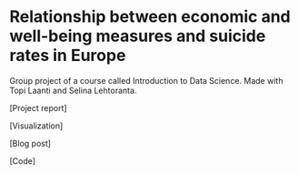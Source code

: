 # Relationship between economic and well-being measures and suicide rates in Europe

Group project of a course called Introduction to Data Science. Made with Topi Laanti and Selina Lehtoranta.

[Project report]

[Visualization]

[Blog post]

[Code]
